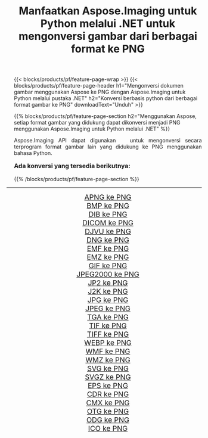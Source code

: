 ﻿---
title: Manfaatkan Aspose.Imaging untuk Python melalui .NET untuk mengonversi gambar dari berbagai format ke PNG 
weight: 3920
url: /id/python-net/conversion/to/png/ 
lang: id
langdirlevel: 2
locales: zh-hans,ja,it,ru,de,es,fr,nl,id,lt,pl,pt,vi,tr,ko,zh-hant,ar,hi,th,sv,cs,uk,he
description: Anda dapat menggunakan Aspose.Imaging untuk Python melalui pustaka .NET untuk mengonversi dari berbagai format ke PNG
---

{{< blocks/products/pf/feature-page-wrap >}}
{{< blocks/products/pf/feature-page-header h1="Mengonversi dokumen gambar menggunakan Aspose ke PNG dengan Aspose.Imaging untuk Python melalui pustaka .NET" h2="Konversi berbasis python dari berbagai format gambar ke PNG" downloadText="Unduh" >}}


{{% blocks/products/pf/feature-page-section  h2="Menggunakan Aspose, setiap format gambar yang didukung dapat dikonversi menjadi PNG menggunakan Aspose.Imaging untuk Python melalui .NET" %}}
<p align=justify>Aspose.Imaging API dapat digunakan   untuk mengonversi secara terprogram format gambar lain yang didukung ke PNG menggunakan bahasa Python.</p>
<h3 style="margin-top:16px;">
Ada konversi yang tersedia berikutnya:
</h3>
{{% /blocks/products/pf/feature-page-section %}}
<div class="container-fluid productfamilypage bg-gray">
    <div class="convertypes bg-gray agp-content section">
        <div class="container">
		<hr style="margin-left:-20px;"/>
		<div class="row other-converters" style="gap: 10px;font-size: 19px;text-align:center;">
		    <div class='col-md-3 other-converter remove-lp remove-rp'><a href="/imaging/id/python-net/conversion/apng-to-png/" style="padding:15px;">APNG ke PNG</a></div>
<div class='col-md-3 other-converter remove-lp remove-rp'><a href="/imaging/id/python-net/conversion/bmp-to-png/" style="padding:15px;">BMP ke PNG</a></div>
<div class='col-md-3 other-converter remove-lp remove-rp'><a href="/imaging/id/python-net/conversion/dib-to-png/" style="padding:15px;">DIB ke PNG</a></div>
<div class='col-md-3 other-converter remove-lp remove-rp'><a href="/imaging/id/python-net/conversion/dicom-to-png/" style="padding:15px;">DICOM ke PNG</a></div>
<div class='col-md-3 other-converter remove-lp remove-rp'><a href="/imaging/id/python-net/conversion/djvu-to-png/" style="padding:15px;">DJVU ke PNG</a></div>
<div class='col-md-3 other-converter remove-lp remove-rp'><a href="/imaging/id/python-net/conversion/dng-to-png/" style="padding:15px;">DNG ke PNG</a></div>
<div class='col-md-3 other-converter remove-lp remove-rp'><a href="/imaging/id/python-net/conversion/emf-to-png/" style="padding:15px;">EMF ke PNG</a></div>
<div class='col-md-3 other-converter remove-lp remove-rp'><a href="/imaging/id/python-net/conversion/emz-to-png/" style="padding:15px;">EMZ ke PNG</a></div>
<div class='col-md-3 other-converter remove-lp remove-rp'><a href="/imaging/id/python-net/conversion/gif-to-png/" style="padding:15px;">GIF ke PNG</a></div>
<div class='col-md-3 other-converter remove-lp remove-rp'><a href="/imaging/id/python-net/conversion/jpeg2000-to-png/" style="padding:15px;">JPEG2000 ke PNG</a></div>
<div class='col-md-3 other-converter remove-lp remove-rp'><a href="/imaging/id/python-net/conversion/jp2-to-png/" style="padding:15px;">JP2 ke PNG</a></div>
<div class='col-md-3 other-converter remove-lp remove-rp'><a href="/imaging/id/python-net/conversion/j2k-to-png/" style="padding:15px;">J2K ke PNG</a></div>
<div class='col-md-3 other-converter remove-lp remove-rp'><a href="/imaging/id/python-net/conversion/jpg-to-png/" style="padding:15px;">JPG ke PNG</a></div>
<div class='col-md-3 other-converter remove-lp remove-rp'><a href="/imaging/id/python-net/conversion/jpeg-to-png/" style="padding:15px;">JPEG ke PNG</a></div>
<div class='col-md-3 other-converter remove-lp remove-rp'><a href="/imaging/id/python-net/conversion/tga-to-png/" style="padding:15px;">TGA ke PNG</a></div>
<div class='col-md-3 other-converter remove-lp remove-rp'><a href="/imaging/id/python-net/conversion/tif-to-png/" style="padding:15px;">TIF ke PNG</a></div>
<div class='col-md-3 other-converter remove-lp remove-rp'><a href="/imaging/id/python-net/conversion/tiff-to-png/" style="padding:15px;">TIFF ke PNG</a></div>
<div class='col-md-3 other-converter remove-lp remove-rp'><a href="/imaging/id/python-net/conversion/webp-to-png/" style="padding:15px;">WEBP ke PNG</a></div>
<div class='col-md-3 other-converter remove-lp remove-rp'><a href="/imaging/id/python-net/conversion/wmf-to-png/" style="padding:15px;">WMF ke PNG</a></div>
<div class='col-md-3 other-converter remove-lp remove-rp'><a href="/imaging/id/python-net/conversion/wmz-to-png/" style="padding:15px;">WMZ ke PNG</a></div>
<div class='col-md-3 other-converter remove-lp remove-rp'><a href="/imaging/id/python-net/conversion/svg-to-png/" style="padding:15px;">SVG ke PNG</a></div>
<div class='col-md-3 other-converter remove-lp remove-rp'><a href="/imaging/id/python-net/conversion/svgz-to-png/" style="padding:15px;">SVGZ ke PNG</a></div>
<div class='col-md-3 other-converter remove-lp remove-rp'><a href="/imaging/id/python-net/conversion/eps-to-png/" style="padding:15px;">EPS ke PNG</a></div>
<div class='col-md-3 other-converter remove-lp remove-rp'><a href="/imaging/id/python-net/conversion/cdr-to-png/" style="padding:15px;">CDR ke PNG</a></div>
<div class='col-md-3 other-converter remove-lp remove-rp'><a href="/imaging/id/python-net/conversion/cmx-to-png/" style="padding:15px;">CMX ke PNG</a></div>
<div class='col-md-3 other-converter remove-lp remove-rp'><a href="/imaging/id/python-net/conversion/otg-to-png/" style="padding:15px;">OTG ke PNG</a></div>
<div class='col-md-3 other-converter remove-lp remove-rp'><a href="/imaging/id/python-net/conversion/odg-to-png/" style="padding:15px;">ODG ke PNG</a></div>
<div class='col-md-3 other-converter remove-lp remove-rp'><a href="/imaging/id/python-net/conversion/ico-to-png/" style="padding:15px;">ICO ke PNG</a></div>
                </div>
        </div>
    </div>
</div>
<br/>

